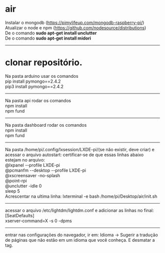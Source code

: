 # air

Instalar o mongodb (https://pimylifeup.com/mongodb-raspberry-pi/)
<br/>
Atualizar o node e npm (https://github.com/nodesource/distributions)
<br />
De o comando <b>sudo apt-get install unclutter</b>
<br />
De o comando <b>sudo apt-get install midori</b>

------------------------------------

clonar repositório.
====================================

<p>
Na pasta arduino usar os comandos
<br />
pip install pymongo==2.4.2
<br />
pip3 install pymongo==2.4.2
</p>

-------------------------------------

<p>
Na pasta api rodar os comandos
  <br />
npm install
  <br />
npm fund
</p>

--------------------------------------

<p>
Na pasta dashboard rodar os comandos
<br />
npm install
<br />
npm fund
</p>

--------------------------------------

<p>
Na pasta /home/pi/.config/lxsession/LXDE-pi/(se não existir, deve criar) e acessar o arquivo autostart:
certificar-se de que essas linhas abaixo estejam no arquivo:
<br />
@lxpanel --profile LXDE-pi
  <br />
@pcmanfm --desktop --profile LXDE-pi
  <br />
@xscreensaver -no-splash
  <br />
@point-rpi
  <br />
@unclutter -idle 0
  <br />
sleep 5
<br />
Acrescentar na ultima linha:
lxterminal -e bash /home/pi/Desktop/air/init.sh
</p>

--------------------------------------

<p>
acessar o arquivo /etc/lightdm/lightdm.conf
e adicionar as linhas no final:
<br />
[SeatDefaults]
  <br />
xserver-command=X -s 0 -dpms
</p>

--------------------------------------

<p>
entrar nas configurações do navegador, ir em:
Idioma -> Sugerir a tradução de páginas que não estão em um idioma que você conheça. E desmatar a tag.
</p>
